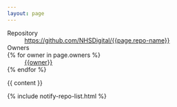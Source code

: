 ```yaml
---
layout: page
---
```


<!-- markdownlint-disable MD041 -->

<dl>
  <dt>Repository</dt>
  <dd><a href="https://github.com/NHSDigital/{{page.repo-name}}">https://github.com/NHSDigital/{{page.repo-name}}</a></dd>

<dt>Owners</dt>
{% for owner in page.owners %}
    <dd> <a href="http://github.com/{{owner}}">{{owner}}</a> </dd>
{% endfor %}
</dl>

{{ content }}

{% include notify-repo-list.html %}

<!-- markdownlint-enable MD041 -->
